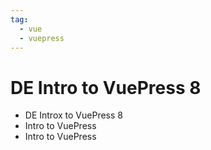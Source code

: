 ```yaml
---
tag: 
  - vue
  - vuepress
---
```


# DE Intro to VuePress 8

- DE Introx to VuePress 8
- Intro to VuePress
- Intro to VuePress